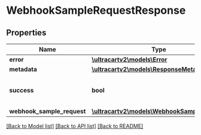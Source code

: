 # WebhookSampleRequestResponse

## Properties
Name | Type | Description | Notes
------------ | ------------- | ------------- | -------------
**error** | [**\ultracartv2\models\Error**](Error.md) |  | [optional] 
**metadata** | [**\ultracartv2\models\ResponseMetadata**](ResponseMetadata.md) |  | [optional] 
**success** | **bool** | Indicates if API call was successful | [optional] 
**webhook_sample_request** | [**\ultracartv2\models\WebhookSampleRequest**](WebhookSampleRequest.md) |  | [optional] 

[[Back to Model list]](../README.md#documentation-for-models) [[Back to API list]](../README.md#documentation-for-api-endpoints) [[Back to README]](../README.md)


